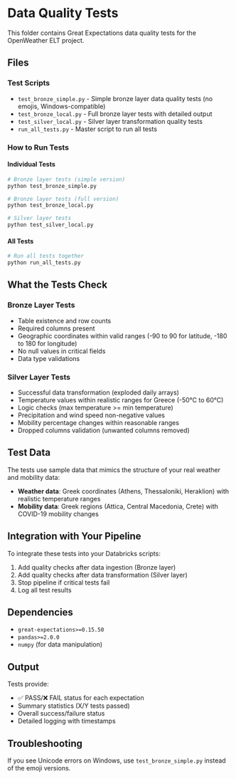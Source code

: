 # Data Quality Tests

This folder contains Great Expectations data quality tests for the OpenWeather ELT project.

## Files

### Test Scripts
- `test_bronze_simple.py` - Simple bronze layer data quality tests (no emojis, Windows-compatible)
- `test_bronze_local.py` - Full bronze layer tests with detailed output
- `test_silver_local.py` - Silver layer transformation quality tests
- `run_all_tests.py` - Master script to run all tests

### How to Run Tests

#### Individual Tests
```bash
# Bronze layer tests (simple version)
python test_bronze_simple.py

# Bronze layer tests (full version)
python test_bronze_local.py

# Silver layer tests
python test_silver_local.py
```

#### All Tests
```bash
# Run all tests together
python run_all_tests.py
```

## What the Tests Check

### Bronze Layer Tests
- Table existence and row counts
- Required columns present
- Geographic coordinates within valid ranges (-90 to 90 for latitude, -180 to 180 for longitude)
- No null values in critical fields
- Data type validations

### Silver Layer Tests
- Successful data transformation (exploded daily arrays)
- Temperature values within realistic ranges for Greece (-50°C to 60°C)
- Logic checks (max temperature >= min temperature)
- Precipitation and wind speed non-negative values
- Mobility percentage changes within reasonable ranges
- Dropped columns validation (unwanted columns removed)

## Test Data

The tests use sample data that mimics the structure of your real weather and mobility data:

- **Weather data**: Greek coordinates (Athens, Thessaloniki, Heraklion) with realistic temperature ranges
- **Mobility data**: Greek regions (Attica, Central Macedonia, Crete) with COVID-19 mobility changes

## Integration with Your Pipeline

To integrate these tests into your Databricks scripts:

1. Add quality checks after data ingestion (Bronze layer)
2. Add quality checks after data transformation (Silver layer)
3. Stop pipeline if critical tests fail
4. Log all test results

## Dependencies

- `great-expectations>=0.15.50`
- `pandas>=2.0.0`
- `numpy` (for data manipulation)

## Output

Tests provide:
- ✅ PASS/❌ FAIL status for each expectation
- Summary statistics (X/Y tests passed)
- Overall success/failure status
- Detailed logging with timestamps

## Troubleshooting

If you see Unicode errors on Windows, use `test_bronze_simple.py` instead of the emoji versions.